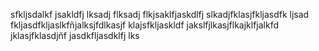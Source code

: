 sfkljsdalkf jsakldfj lksadj flksadj flkjsaklfjaskdlfj slkadjfklasjfkljasdfk ljsad fkljasdfkljaslkfñjalksjfdlkasjf klajsfkljaskldf jakslfjlkasjflkajklfjalkfd jklasjfklasdjñf jasdkfljasdklfj lks